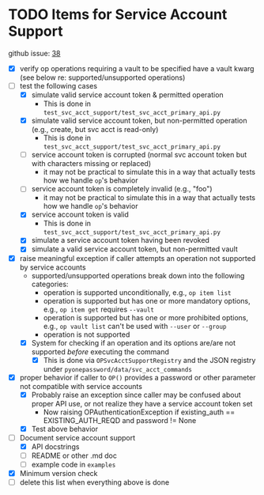 # TODO Items for Service Account Support

github issue: [38](https://github.com/zcutlip/pyonepassword/issues/38)

- [x] verify op operations requiring a vault to be specified have a vault kwarg (see below re: supported/unsupported operations)
- [ ] test the following cases
  - [x] simulate valid service account token & permitted operation
    * This is done in `test_svc_acct_support/test_svc_acct_primary_api.py`
  - [x] simulate valid service account token, but non-permitted operation (e.g., create, but svc acct is read-only)
    * This is done in `test_svc_acct_support/test_svc_acct_primary_api.py`
  - [ ] service account token is corrupted (normal svc account token but with characters missing or replaced)
    * it may not be practical to simulate this in a way that actually tests how we handle `op`'s behavior
  - [ ] service account token is completely invalid (e.g., "foo")
    * it may not be practical to simulate this in a way that actually tests how we handle `op`'s behavior
  - [x] service account token is valid
    * This is done in `test_svc_acct_support/test_svc_acct_primary_api.py`
  - [x] simulate a service account token having been revoked
  - [x] simulate a valid service account token, but non-permitted vault
- [x] raise meaningful exception if caller attempts an operation not supported by service accounts
  * supported/unsupported operations break down into the following categories:
    * operation is supported unconditionally, e.g., `op item list`
    * operation is supported but has one or more mandatory options, e.g., `op item get` requires `--vault`
    * operation is supported but has one or more prohibited options, e.g., `op vault list` can't be used with `--user` or `--group`
    * operation is not supported
  - [x] System for checking if an operation and its options are/are not supported *before* executing the command
    - [x] This is done via `OPSvcAcctSupportRegistry` and the JSON registry under `pyonepassword/data/svc_acct_commands`
- [x] proper behavior if caller to `OP()` provides a password or other parameter not compatible with service accounts
  - [x] Probably raise an exception since caller may be confused about proper API use, or not realize they have a service account token set
    * Now raising OPAuthenticationException if existing_auth == EXISTING_AUTH_REQD and password != None
  - [x] Test above behavior
- [ ] Document service account support
  - [x] API docstrings
  - [ ] README or other .md doc
  - [ ] example code in `examples`
- [x] Minimum version check
- [ ] delete this list when everything above is done
